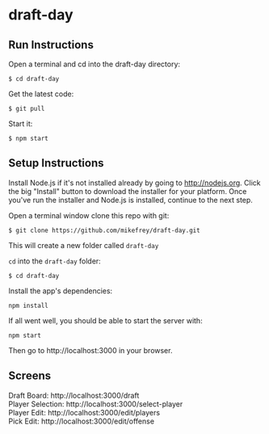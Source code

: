 draft-day
=========

## Run Instructions

Open a terminal and cd into the draft-day directory:
```
$ cd draft-day
```

Get the latest code:
```
$ git pull
```

Start it:
```
$ npm start
```



## Setup Instructions

Install Node.js if it's not installed already by going to http://nodejs.org. Click the big "Install" button to download the installer for your platform. Once you've run the installer and Node.js is installed, continue to the next step.

Open a terminal window clone this repo with git:
```
$ git clone https://github.com/mikefrey/draft-day.git
```

This will create a new folder called `draft-day`

`cd` into the `draft-day` folder:
```
$ cd draft-day
```

Install the app's dependencies:
```
npm install
```

If all went well, you should be able to start the server with:
```
npm start
```

Then go to http://localhost:3000 in your browser.

## Screens

Draft Board: http://localhost:3000/draft  
Player Selection: http://localhost:3000/select-player  
Player Edit: http://localhost:3000/edit/players  
Pick Edit: http://localhost:3000/edit/offense  
